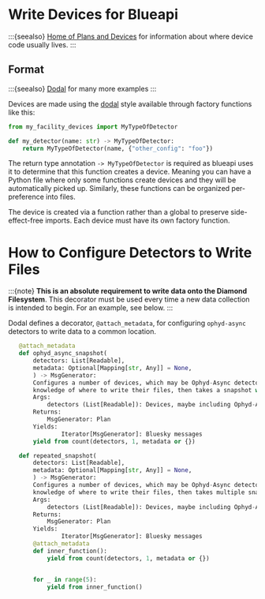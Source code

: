 # Write Devices for Blueapi

:::{seealso}
[Home of Plans and Devices](../explanations/extension-code.md) for information about where device code usually lives.
:::


## Format

:::{seealso}
[Dodal](https://github.com/DiamondLightSource/dodal) for many more examples
:::

Devices are made using the [dodal](https://github.com/DiamondLightSource/dodal) style available through factory functions like this:

```python 
from my_facility_devices import MyTypeOfDetector

def my_detector(name: str) -> MyTypeOfDetector:
    return MyTypeOfDetector(name, {"other_config": "foo"})
```

The return type annotation `-> MyTypeOfDetector` is required as blueapi uses it to determine that this function creates a device. Meaning you can have a Python file where only some functions create devices and they will be automatically picked up. Similarly, these functions can be organized per-preference into files. 

The device is created via a function rather than a global to preserve side-effect-free imports. Each device must have its own factory function.

# How to Configure Detectors to Write Files

:::{note}
**This is an absolute requirement to write data onto the Diamond Filesystem**. This decorator must be used every time a new data collection is intended to begin. For an example, see below.
:::

Dodal defines a decorator, `@attach_metadata`, for configuring `ophyd-async` detectors to write data to a common location. 

```python
   @attach_metadata
   def ophyd_async_snapshot(
       detectors: List[Readable],
       metadata: Optional[Mapping[str, Any]] = None,
       ) -> MsgGenerator:
       Configures a number of devices, which may be Ophyd-Async detectors and require
       knowledge of where to write their files, then takes a snapshot with them.
       Args:
           detectors (List[Readable]): Devices, maybe including Ophyd-Async detectors.
       Returns:
           MsgGenerator: Plan
       Yields:
               Iterator[MsgGenerator]: Bluesky messages
       yield from count(detectors, 1, metadata or {})

   def repeated_snapshot(
       detectors: List[Readable],
       metadata: Optional[Mapping[str, Any]] = None,
       ) -> MsgGenerator:
       Configures a number of devices, which may be Ophyd-Async detectors and require
       knowledge of where to write their files, then takes multiple snapshot with them.
       Args:
           detectors (List[Readable]): Devices, maybe including Ophyd-Async detectors.
       Returns:
           MsgGenerator: Plan
       Yields:
               Iterator[MsgGenerator]: Bluesky messages
       @attach_metadata
       def inner_function():
           yield from count(detectors, 1, metadata or {})


       for _ in range(5):
           yield from inner_function()
```
